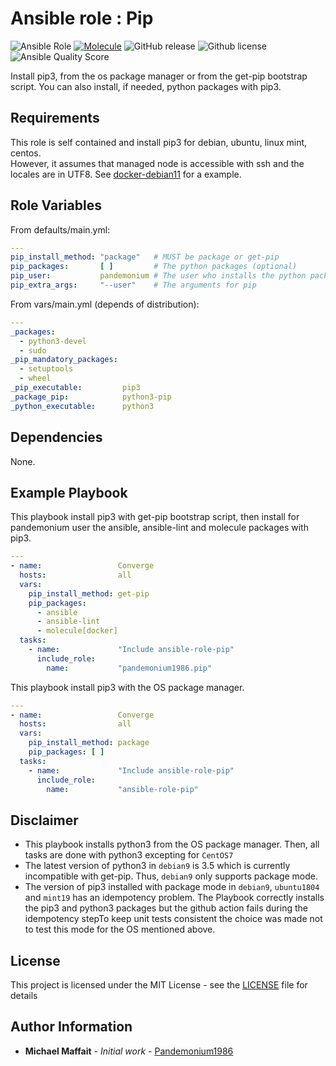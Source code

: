# Ansible role : Pip

![Ansible Role](https://img.shields.io/ansible/role/39723?logo=ansible)
[![Molecule](https://github.com/Pandemonium1986/ansible-role-pip/actions/workflows/molecule.yml/badge.svg?branch=master)](https://github.com/Pandemonium1986/ansible-role-pip/actions/workflows/molecule.yml)
![GitHub release](https://img.shields.io/github/release/Pandemonium1986/ansible-role-pip.svg?logo=github)
![Github license](https://img.shields.io/github/license/Pandemonium1986/ansible-role-pip.svg?logo=github)
![Ansible Quality Score](https://img.shields.io/ansible/quality/39723?logo=ansible)

Install pip3, from the os package manager or from the get-pip bootstrap script. You can also install, if needed, python packages with pip3.  

## Requirements

This role is self contained and install pip3 for debian, ubuntu, linux mint, centos.  
However, it assumes that managed node is accessible with ssh and the locales are in UTF8. See [docker-debian11](https://github.com/Pandemonium1986/docker-debian11) for a example.  

## Role Variables

From defaults/main.yml:

```yaml
---
pip_install_method: "package"   # MUST be package or get-pip
pip_packages:       [ ]         # The python packages (optional)
pip_user:           pandemonium # The user who installs the python packages
pip_extra_args:     "--user"    # The arguments for pip
```

From vars/main.yml (depends of distribution):

```yaml
---
_packages:
  - python3-devel
  - sudo
_pip_mandatory_packages:
  - setuptools
  - wheel
_pip_executable:         pip3
_package_pip:            python3-pip
_python_executable:      python3
```

## Dependencies

None.

## Example Playbook

This playbook install pip3 with get-pip bootstrap script, then install for pandemonium user the ansible, ansible-lint and molecule packages with pip3.

```yaml
---
- name:                 Converge
  hosts:                all
  vars:
    pip_install_method: get-pip
    pip_packages:
      - ansible
      - ansible-lint
      - molecule[docker]
  tasks:
    - name:             "Include ansible-role-pip"
      include_role:
        name:           "pandemonium1986.pip"
```

This playbook install pip3 with the OS package manager.

```yaml
---
- name:                 Converge
  hosts:                all
  vars:
    pip_install_method: package
    pip_packages: [ ]
  tasks:
    - name:             "Include ansible-role-pip"
      include_role:
        name:           "ansible-role-pip"
```

## Disclaimer

-   This playbook installs python3 from the OS package manager. Then, all tasks are done with python3 excepting for `CentOS7`  
-   The latest version of python3 in `debian9` is 3.5 which is currently incompatible with get-pip. Thus, `debian9` only supports package mode.  
-   The version of pip3 installed with package mode in `debian9`, `ubuntu1804` and `mint19` has an idempotency problem. The Playbook correctly installs the pip3 and python3 packages but the github action fails during the idempotency stepTo keep unit tests consistent the choice was made not to test this mode for the OS mentioned above.

## License

This project is licensed under the MIT License - see the [LICENSE](./LICENSE) file for details

## Author Information

-   **Michael Maffait** - _Initial work_ - [Pandemonium1986](https://github.com/Pandemonium1986)
